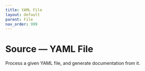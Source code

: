 ```yaml
---
title: YAML File
layout: default
parent: File
nav_order: 999
---
```


# Source &mdash; YAML File

Process a given YAML file, and generate documentation from it.
